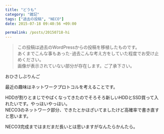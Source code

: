 ```yaml
---
title: "どうも"
category: "雑記"
tags: ["過去の投稿", "NECO"]
date: 2015-07-18 09:40:56 +09:00

permalink: /posts/20150718-hi
---
```


> この投稿は過去のWordPressからの投稿を移植したものです。  
> あくまでこんな事もあった･過去こんな考え方をしていた程度でお受け止めください。  
> 画像が表示されていない部分が存在します。ご了承下さい。

おひさしぶりんご

最近の趣味はネットワークプロトコルを考えることです。  

HDDが割りとまじでやばくなってきたのでそろそろ新しいHDDとSSD買って入れたいです。やっほいやっほい。  
NECO3のネットワーク部分、できたとかほざいてましたけど高確率で書き直すと思います。

NECO3完成まではまだまだ長いとは思いますがなんたらかんたら。
